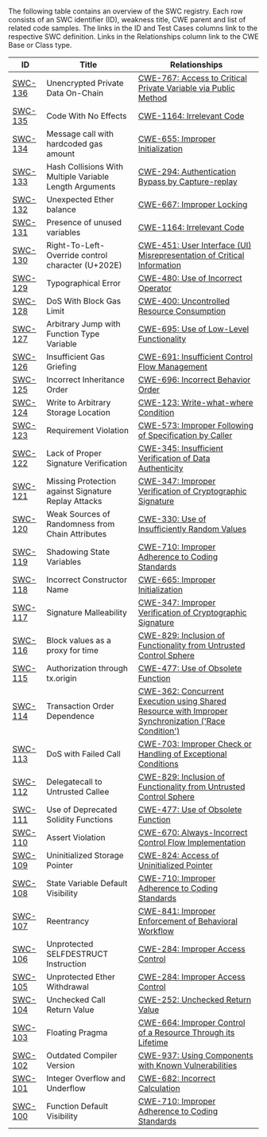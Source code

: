 #

The following table contains an overview of the SWC registry. Each row consists of an SWC identifier (ID), weakness title, CWE parent and list of related code samples. The links in the ID and Test Cases columns link to the respective SWC definition. Links in the Relationships column link to the CWE Base or Class type.

| ID                      | Title                                                   | Relationships                                                                                                                                           |
| ----------------------- | ------------------------------------------------------- | ------------------------------------------------------------------------------------------------------------------------------------------------------- |
| [SWC-136](./docs/SWC-136.md) | Unencrypted Private Data On-Chain                       | [CWE-767: Access to Critical Private Variable via Public Method](https://cwe.mitre.org/data/definitions/767.html)                                       |
| [SWC-135](./docs/SWC-135.md) | Code With No Effects                                    | [CWE-1164: Irrelevant Code](https://cwe.mitre.org/data/definitions/1164.html)                                                                           |
| [SWC-134](./docs/SWC-134.md) | Message call with hardcoded gas amount                  | [CWE-655: Improper Initialization](https://cwe.mitre.org/data/definitions/665.html)                                                                     |
| [SWC-133](./docs/SWC-133.md) | Hash Collisions With Multiple Variable Length Arguments | [CWE-294: Authentication Bypass by Capture-replay](https://cwe.mitre.org/data/definitions/294.html)                                                     |
| [SWC-132](./docs/SWC-132.md) | Unexpected Ether balance                                | [CWE-667: Improper Locking](https://cwe.mitre.org/data/definitions/667.html)                                                                            |
| [SWC-131](./docs/SWC-131.md) | Presence of unused variables                            | [CWE-1164: Irrelevant Code](https://cwe.mitre.org/data/definitions/1164.html)                                                                           |
| [SWC-130](./docs/SWC-130.md) | Right-To-Left-Override control character (U+202E)       | [CWE-451: User Interface (UI) Misrepresentation of Critical Information](http://cwe.mitre.org/data/definitions/451.html)                                |
| [SWC-129](./docs/SWC-129.md) | Typographical Error                                     | [CWE-480: Use of Incorrect Operator](https://cwe.mitre.org/data/definitions/480.html)                                                                   |
| [SWC-128](./docs/SWC-128.md) | DoS With Block Gas Limit                                | [CWE-400: Uncontrolled Resource Consumption](https://cwe.mitre.org/data/definitions/400.html)                                                           |
| [SWC-127](./docs/SWC-127.md) | Arbitrary Jump with Function Type Variable              | [CWE-695: Use of Low-Level Functionality](https://cwe.mitre.org/data/definitions/695.html)                                                              |
| [SWC-126](./docs/SWC-126.md) | Insufficient Gas Griefing                               | [CWE-691: Insufficient Control Flow Management](https://cwe.mitre.org/data/definitions/691.html)                                                        |
| [SWC-125](./docs/SWC-125.md) | Incorrect Inheritance Order                             | [CWE-696: Incorrect Behavior Order](https://cwe.mitre.org/data/definitions/696.html)                                                                    |
| [SWC-124](./docs/SWC-124.md) | Write to Arbitrary Storage Location                     | [CWE-123: Write-what-where Condition](https://cwe.mitre.org/data/definitions/123.html)                                                                  |
| [SWC-123](./docs/SWC-123.md) | Requirement Violation                                   | [CWE-573: Improper Following of Specification by Caller](https://cwe.mitre.org/data/definitions/573.html)                                               |
| [SWC-122](./docs/SWC-122.md) | Lack of Proper Signature Verification                   | [CWE-345: Insufficient Verification of Data Authenticity](https://cwe.mitre.org/data/definitions/345.html)                                              |
| [SWC-121](./docs/SWC-121.md) | Missing Protection against Signature Replay Attacks     | [CWE-347: Improper Verification of Cryptographic Signature](https://cwe.mitre.org/data/definitions/347.html)                                            |
| [SWC-120](./docs/SWC-120.md) | Weak Sources of Randomness from Chain Attributes        | [CWE-330: Use of Insufficiently Random Values](https://cwe.mitre.org/data/definitions/330.html)                                                         |
| [SWC-119](./docs/SWC-119.md) | Shadowing State Variables                               | [CWE-710: Improper Adherence to Coding Standards](http://cwe.mitre.org/data/definitions/710.html)                                                       |
| [SWC-118](./docs/SWC-118.md) | Incorrect Constructor Name                              | [CWE-665: Improper Initialization](http://cwe.mitre.org/data/definitions/665.html)                                                                      |
| [SWC-117](./docs/SWC-117.md) | Signature Malleability                                  | [CWE-347: Improper Verification of Cryptographic Signature](https://cwe.mitre.org/data/definitions/347.html)                                            |
| [SWC-116](./docs/SWC-116.md) | Block values as a proxy for time                        | [CWE-829: Inclusion of Functionality from Untrusted Control Sphere](https://cwe.mitre.org/data/definitions/829.html)                                    |
| [SWC-115](./docs/SWC-115.md) | Authorization through tx.origin                         | [CWE-477: Use of Obsolete Function](https://cwe.mitre.org/data/definitions/477.html)                                                                    |
| [SWC-114](./docs/SWC-114.md) | Transaction Order Dependence                            | [CWE-362: Concurrent Execution using Shared Resource with Improper Synchronization ('Race Condition')](https://cwe.mitre.org/data/definitions/362.html) |
| [SWC-113](./docs/SWC-113.md) | DoS with Failed Call                                    | [CWE-703: Improper Check or Handling of Exceptional Conditions](https://cwe.mitre.org/data/definitions/703.html)                                        |
| [SWC-112](./docs/SWC-112.md) | Delegatecall to Untrusted Callee                        | [CWE-829: Inclusion of Functionality from Untrusted Control Sphere](https://cwe.mitre.org/data/definitions/829.html)                                    |
| [SWC-111](./docs/SWC-111.md) | Use of Deprecated Solidity Functions                    | [CWE-477: Use of Obsolete Function](https://cwe.mitre.org/data/definitions/477.html)                                                                    |
| [SWC-110](./docs/SWC-110.md) | Assert Violation                                        | [CWE-670: Always-Incorrect Control Flow Implementation](https://cwe.mitre.org/data/definitions/670.html)                                                |
| [SWC-109](./docs/SWC-109.md) | Uninitialized Storage Pointer                           | [CWE-824: Access of Uninitialized Pointer](https://cwe.mitre.org/data/definitions/824.html)                                                             |
| [SWC-108](./docs/SWC-108.md) | State Variable Default Visibility                       | [CWE-710: Improper Adherence to Coding Standards](https://cwe.mitre.org/data/definitions/710.html)                                                      |
| [SWC-107](./docs/SWC-107.md) | Reentrancy                                              | [CWE-841: Improper Enforcement of Behavioral Workflow](https://cwe.mitre.org/data/definitions/841.html)                                                 |
| [SWC-106](./docs/SWC-106.md) | Unprotected SELFDESTRUCT Instruction                    | [CWE-284: Improper Access Control](https://cwe.mitre.org/data/definitions/284.html)                                                                     |
| [SWC-105](./docs/SWC-105.md) | Unprotected Ether Withdrawal                            | [CWE-284: Improper Access Control](https://cwe.mitre.org/data/definitions/284.html)                                                                     |
| [SWC-104](./docs/SWC-104.md) | Unchecked Call Return Value                             | [CWE-252: Unchecked Return Value](https://cwe.mitre.org/data/definitions/252.html)                                                                      |
| [SWC-103](./docs/SWC-103.md) | Floating Pragma                                         | [CWE-664: Improper Control of a Resource Through its Lifetime](https://cwe.mitre.org/data/definitions/664.html)                                         |
| [SWC-102](./docs/SWC-102.md) | Outdated Compiler Version                               | [CWE-937: Using Components with Known Vulnerabilities](http://cwe.mitre.org/data/definitions/937.html)                                                  |
| [SWC-101](./docs/SWC-101.md) | Integer Overflow and Underflow                          | [CWE-682: Incorrect Calculation](https://cwe.mitre.org/data/definitions/682.html)                                                                       |
| [SWC-100](./docs/SWC-100.md) | Function Default Visibility                             | [CWE-710: Improper Adherence to Coding Standards](https://cwe.mitre.org/data/definitions/710.html)                                                      |
